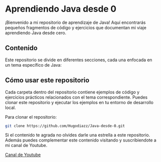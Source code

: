 # Aprendiendo Java desde 0

¡Bienvenido a mi repositorio de aprendizaje de Java! Aquí encontrarás pequeños fragmentos de código y ejercicios que documentan mi viaje aprendiendo Java desde cero.

## Contenido

Este repositorio se divide en diferentes secciones, cada una enfocada en un tema específico de Java:


## Cómo usar este repositorio

Cada carpeta dentro del repositorio contiene ejemplos de código y ejercicios prácticos relacionados con el tema correspondiente. Puedes clonar este repositorio y ejecutar los ejemplos en tu entorno de desarrollo local.

Para clonar el repositorio:

```bash
git clone https://github.com/Hugodiazz/Java-desde-0.git
```

Si el contenido te agrada no olvides darle una estrella a este repositorio. Además puedes complementar este contenido visitando y suscribiendote a mi canal de Youtube.

[Canal de Youtube](https://www.youtube.com/@HugoLopezDev)
